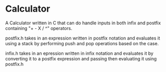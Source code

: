 # Calculator
A Calculator written in C that can do handle inputs in both infix and postfix containing "+ - X / ^" operators.

postfix.h takes in an expression written in postfix notation and evaluates it using a stack by performing push and pop operations based on the case.

infix.h takes in an epression written in infix notation and evaluates it by converting it to a postfix expression and passing then evaluating it using postfix.h

